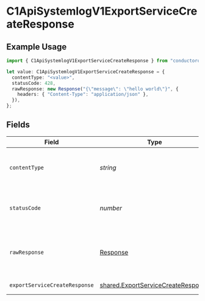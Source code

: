 # C1ApiSystemlogV1ExportServiceCreateResponse

## Example Usage

```typescript
import { C1ApiSystemlogV1ExportServiceCreateResponse } from "conductorone-sdk-typescript/sdk/models/operations";

let value: C1ApiSystemlogV1ExportServiceCreateResponse = {
  contentType: "<value>",
  statusCode: 428,
  rawResponse: new Response("{\"message\": \"hello world\"}", {
    headers: { "Content-Type": "application/json" },
  }),
};
```

## Fields

| Field                                                                                           | Type                                                                                            | Required                                                                                        | Description                                                                                     |
| ----------------------------------------------------------------------------------------------- | ----------------------------------------------------------------------------------------------- | ----------------------------------------------------------------------------------------------- | ----------------------------------------------------------------------------------------------- |
| `contentType`                                                                                   | *string*                                                                                        | :heavy_check_mark:                                                                              | HTTP response content type for this operation                                                   |
| `statusCode`                                                                                    | *number*                                                                                        | :heavy_check_mark:                                                                              | HTTP response status code for this operation                                                    |
| `rawResponse`                                                                                   | [Response](https://developer.mozilla.org/en-US/docs/Web/API/Response)                           | :heavy_check_mark:                                                                              | Raw HTTP response; suitable for custom response parsing                                         |
| `exportServiceCreateResponse`                                                                   | [shared.ExportServiceCreateResponse](../../../sdk/models/shared/exportservicecreateresponse.md) | :heavy_minus_sign:                                                                              | Successful response                                                                             |